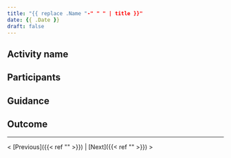```yaml
---
title: "{{ replace .Name "-" " " | title }}"
date: {{ .Date }}
draft: false
---
```

## Activity name

## Participants

## Guidance

## Outcome

---
< [Previous]({{< ref "" >}}) | [Next]({{< ref "" >}}) >

